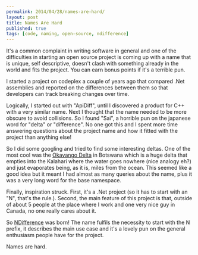 ```yaml
---
permalink: 2014/04/28/names-are-hard/
layout: post
title: Names Are Hard
published: true
tags: [code, naming, open-source, ndifference]
---
```


It's a common complaint in writing software in general and one of the difficulties
in starting an open source project is coming up with a name that is unique,
self descriptive, doesn't clash with something already in the world and
fits the project. You can earn bonus points if it's a terrible pun.

I started a project on codeplex a couple of years ago that compared .Net assemblies
and reported on the differences between them so that developers can track breaking
changes over time.

Logically, I started out with "ApiDiff", until I discovered a product for
C++ with a very similar name. Next I thought that the name needed to be more
obscure to avoid collisions. So I found "Sai", a horrible pun on the japanese
word for "delta" or "difference". No one got this and I spent more time answering
questions about the project name and how it fitted with the project than
anything else!

So I did some googling and tried to find some interesting deltas. One of the
most cool was the [Okavango Delta](http://en.wikipedia.org/wiki/Okavango_Delta)
in Botswana which is a huge delta that empties into the Kalahari where the water
goes nowhere (nice analogy eh?) and just evaporates being, as it is, miles
from the ocean. This seemed like a good idea but it meant I had almost as many
queries about the name, plus it was a very long word for the base namespace.

Finally, inspiration struck. First, it's a .Net project (so it has to start
with an "N", that's the rule.). Second, the main feature of this project is
that, outside of about 5 people at the place where I work and one very nice
guy in Canada, no one really cares about it.

So [NDifference](http://http://deejaygraham.github.io/ndifference/) was born!
The name fulfils the necessity to start with the N prefix, it describes
the main use case and it's a lovely pun on the general enthusiasm people have
for the project.

Names are hard.

